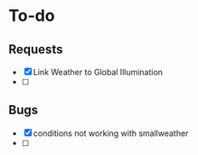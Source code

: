 # To-do

## Requests
- [x] Link Weather to Global Illumination
- [ ] 

## Bugs
- [x] conditions not working with smallweather 
- [ ] 